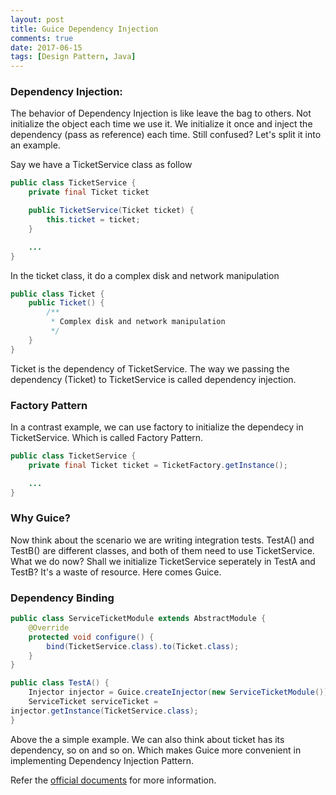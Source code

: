 ```yaml
---
layout: post
title: Guice Dependency Injection
comments: true
date: 2017-06-15
tags: [Design Pattern, Java]
---
```


### Dependency Injection:
The behavior of Dependency Injection is like leave the bag to others.
Not initialize the object each time we use it. We initialize it once and
inject the dependency (pass as reference) each time. Still confused?
Let's split it into an example.

Say we have a TicketService class as follow

```java
public class TicketService {
    private final Ticket ticket

    public TicketService(Ticket ticket) {
        this.ticket = ticket;
    }

    ...
}
```

In the ticket class, it do a complex disk and network manipulation

```java
public class Ticket {
    public Ticket() {
        /**
         * Complex disk and network manipulation
         */
    }
}
```

Ticket is the dependency of TicketService. The way we passing the dependency
(Ticket) to TicketService is called dependency injection.

### Factory Pattern
In a contrast example, we can use factory to initialize the dependecy in
TicketService. Which is called Factory Pattern.

```java
public class TicketService {
    private final Ticket ticket = TicketFactory.getInstance();

    ...
}
```

### Why Guice?
Now think about the scenario we are writing integration tests. TestA()
and TestB() are different classes, and both of them need to use
 TicketService.  What we do now? Shall we initialize TicketService
seperately in TestA and TestB? It's a waste of resource. Here comes
Guice.

### Dependency Binding

```java
public class ServiceTicketModule extends AbstractModule {
    @Override
    protected void configure() {
        bind(TicketService.class).to(Ticket.class);
    }
}
```

```java
public class TestA() {
    Injector injector = Guice.createInjector(new ServiceTicketModule());
    ServiceTicket serviceTicket =
injector.getInstance(TicketService.class);
}
```

Above the a simple example. We can also think about ticket has its
dependency, so on and so on. Which makes Guice more convenient in
implementing Dependency Injection Pattern.

Refer the [official documents][1] for more information.

[1]: https://github.com/google/guice/wiki
